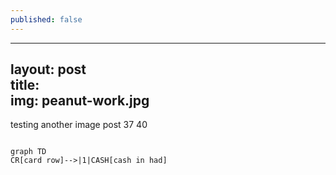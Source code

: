 ```yaml
---
published: false
---
```

---  
layout: post  
title:  
img: peanut-work.jpg
---


testing another image post
37
40
```mermaid

graph TD
CR[card row]-->|1|CASH[cash in had]

```